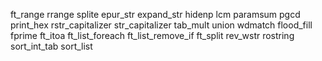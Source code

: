 ft_range
rrange
splite
epur_str
expand_str
hidenp
lcm
paramsum
pgcd
print_hex
rstr_capitalizer
str_capitalizer
tab_mult
union
wdmatch
flood_fill
fprime
ft_itoa
ft_list_foreach
ft_list_remove_if
ft_split
rev_wstr
rostring
sort_int_tab
sort_list
